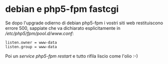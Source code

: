 # debian e php5-fpm fastcgi

Se dopo l'upgrade odierno di debian php5-fpm i vostri siti web restituiscono errore 500, sappiate che va dichiarato esplicitamente in _/etc/php5/fpm/pool.d/www.conf_:
 
    listen.owner = www-data
    listen.group = www-data

Poi un _service php5-fpm restart_ e tutto rifila liscio come l'olio :-)﻿
